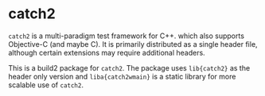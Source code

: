 # catch2

`catch2` is a multi-paradigm test framework for C++. which also supports Objective-C (and maybe C). It is primarily distributed as a single header file, although certain extensions may require additional headers.

This is a build2 package for `catch2`. The package uses `lib{catch2}` as the header only version and `liba{catch2wmain}` is a static library for more scalable use of `catch2`.

